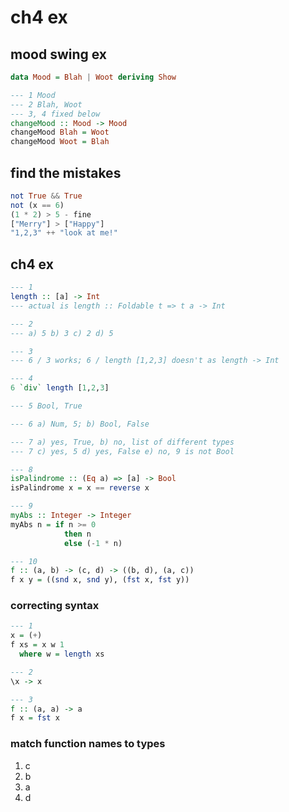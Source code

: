 # ch4 ex

## mood swing ex

```haskell
data Mood = Blah | Woot deriving Show

--- 1 Mood
--- 2 Blah, Woot
--- 3, 4 fixed below
changeMood :: Mood -> Mood
changeMood Blah = Woot
changeMood Woot = Blah
```

## find the mistakes

```haskell
not True && True
not (x == 6)
(1 * 2) > 5 - fine
["Merry"] > ["Happy"]
"1,2,3" ++ "look at me!"
```

## ch4 ex

```haskell
--- 1
length :: [a] -> Int
--- actual is length :: Foldable t => t a -> Int

--- 2
--- a) 5 b) 3 c) 2 d) 5

--- 3
--- 6 / 3 works; 6 / length [1,2,3] doesn't as length -> Int

--- 4
6 `div` length [1,2,3]

--- 5 Bool, True

--- 6 a) Num, 5; b) Bool, False

--- 7 a) yes, True, b) no, list of different types
--- 7 c) yes, 5 d) yes, False e) no, 9 is not Bool

--- 8
isPalindrome :: (Eq a) => [a] -> Bool
isPalindrome x = x == reverse x

--- 9
myAbs :: Integer -> Integer
myAbs n = if n >= 0
            then n
            else (-1 * n)

--- 10
f :: (a, b) -> (c, d) -> ((b, d), (a, c))
f x y = ((snd x, snd y), (fst x, fst y))
```

### correcting syntax

```haskell
--- 1
x = (+)
f xs = x w 1
  where w = length xs

--- 2
\x -> x

--- 3
f :: (a, a) -> a
f x = fst x
```

### match function names to types

1. c
2. b
3. a
4. d
